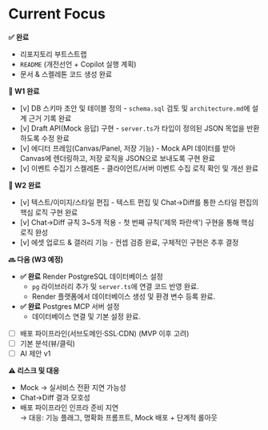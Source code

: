 # Current Focus

**✅ 완료**
- 리포지토리 부트스트랩  
- `README` (개전선언 + Copilot 실행 계획)  
- 문서 & 스켈레톤 코드 생성 완료  

**📍 W1 완료**
- [v] DB 스키마 초안 및 테이블 정의 - `schema.sql` 검토 및 `architecture.md`에 설계 근거 기록 완료  
- [v] Draft API(Mock 응답) 구현 - `server.ts`가 타입이 정의된 JSON 목업을 반환하도록 수정 완료  
- [v] 에디터 프레임(Canvas/Panel, 저장 기능) - Mock API 데이터를 받아 Canvas에 렌더링하고, 저장 로직을 JSON으로 보내도록 구현 완료  
- [v] 이벤트 수집기 스켈레톤 - 클라이언트/서버 이벤트 수집 로직 확인 및 개선 완료  

**📍 W2 완료**
- [v] 텍스트/이미지/스타일 편집 - 텍스트 편집 및 Chat->Diff를 통한 스타일 편집의 핵심 로직 구현 완료
- [v] Chat→Diff 규칙 3~5개 적용 - 첫 번째 규칙('제목 파란색') 구현을 통해 핵심 로직 완성
- [v] 에셋 업로드 & 갤러리 기능 - 컨셉 검증 완료, 구체적인 구현은 추후 결정

**🔜 다음 (W3 예정)**
- **✅ 완료** Render PostgreSQL 데이터베이스 설정
  - `pg` 라이브러리 추가 및 `server.ts`에 연결 코드 반영 완료.
  - Render 플랫폼에서 데이터베이스 생성 및 환경 변수 등록 완료.
- **✅ 완료** Postgres MCP 서버 설정
  - 데이터베이스 연결 및 기본 설정 완료.
- [ ] 배포 파이프라인(서브도메인·SSL·CDN) (MVP 이후 고려)
- [ ] 기본 분석(뷰/클릭)
- [ ] AI 제안 v1

**⚠️ 리스크 및 대응**
- Mock → 실서비스 전환 지연 가능성  
- Chat→Diff 결과 모호성  
- 배포 파이프라인 인프라 준비 지연  
→ 대응: 기능 플래그, 명확화 프롬프트, Mock 배포 + 단계적 롤아웃